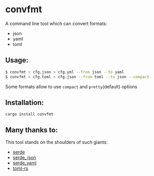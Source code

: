 # convfmt
A command line tool which can convert formats:
* json
* yaml
* toml

## Usage:

```bash
$ convfmt < cfg.json > cfg.yml --from json --to yaml
$ convfmt < cfg.toml > cfg.json --from toml --to json --compact
```

Some formats allow to use `compact` and `pretty`(default) options

## Installation:
```
cargo install convfmt
```

## Many thanks to:
This tool stands on the shoulders of such giants:
* [serde](https://crates.io/crates/serde)
* [serde_json](https://crates.io/crates/serde_json)
* [serde_yaml](https://crates.io/crates/serde_yaml)
* [toml-rs](https://crates.io/crates/toml)
